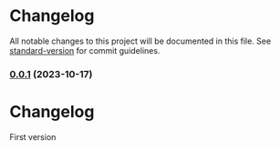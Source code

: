 # Changelog

All notable changes to this project will be documented in this file. See [standard-version](https://github.com/conventional-changelog/standard-version) for commit guidelines.

### [0.0.1]() (2023-10-17)

# Changelog

First version
